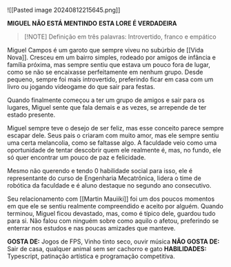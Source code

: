 ![[Pasted image 20240812215645.png]]

**MIGUEL NÃO ESTÁ MENTINDO**
**ESTA LORE É VERDADEIRA**


> [!NOTE] Definição em três palavras:
> Introvertido, franco e empático

Miguel Campos é um garoto que sempre viveu no subúrbio de [[Vida Nova]]. Cresceu em um bairro simples, rodeado por amigos de infância e família próxima, mas sempre sentiu que estava um pouco fora de lugar, como se não se encaixasse perfeitamente em nenhum grupo. Desde pequeno, sempre foi mais introvertido, preferindo ficar em casa com um livro ou jogando videogame do que sair para festas. 

Quando finalmente começou a ter um grupo de amigos e sair para os lugares, Miguel sente que fala demais e as vezes, se arrepende de ter estado presente.

Miguel sempre teve o desejo de ser feliz, mas esse conceito parece sempre escapar dele. Seus pais o criaram com muito amor, mas ele sempre sentiu uma certa melancolia, como se faltasse algo. A faculdade veio como uma oportunidade de tentar descobrir quem ele realmente é, mas, no fundo, ele só quer encontrar um pouco de paz e felicidade.

Mesmo não querendo e tendo 0 habilidade social para isso, ele é representante do curso de Engenharia Mecatrônica, lidera o time de robótica da faculdade e é aluno destaque no segundo ano consecutivo. 

Seu relacionamento com [[Martin Mauiiki]] foi um dos poucos momentos em que ele se sentiu realmente compreendido e aceito por alguém. Quando terminou, Miguel ficou devastado, mas, como é típico dele, guardou tudo para si. Não falou com ninguém sobre como aquilo o afetou, preferindo se enterrar nos estudos e nas poucas amizades que manteve.

**GOSTA DE:** Jogos de FPS, Vinho tinto seco, ouvir música
**NÃO GOSTA DE:** Sair de casa, qualquer animal sem ser cachorro e gato
**HABILIDADES:** Typescript, patinação artística e programação competitiva.